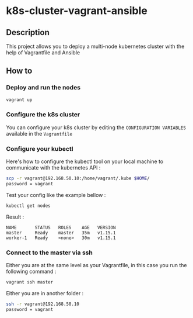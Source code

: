 # k8s-cluster-vagrant-ansible

## Description

This project allows you to deploy a multi-node kubernetes cluster with the help of Vagrantfile and Ansible

## How to

### Deploy and run the nodes

```sh
vagrant up
```

### Configure the k8s cluster

You can configure your k8s cluster by editing the `CONFIGURATION VARIABLES` available in the `Vagrantfile`

### Configure your kubectl

Here's how to configure the kubectl tool on your local machine to communicate with the kubernetes API :

```sh
scp -r vagrant@192.168.50.10:/home/vagrant/.kube $HOME/
password = vagrant
```

Test your config like the example bellow :

```sh
kubectl get nodes
```

Result : 

```
NAME       STATUS   ROLES    AGE   VERSION
master     Ready    master   35m   v1.15.1
worker-1   Ready    <none>   30m   v1.15.1
```

### Connect to the master via ssh

Either you are at the same level as your Vagrantfile, in this case you run the following command :

```sh
vagrant ssh master
```

Either you are in another folder :

```sh
ssh -r vagrant@192.168.50.10
password = vagrant
```
